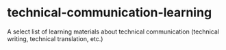 # technical-communication-learning
A select list of learning materials about technical communication (technical writing, technical translation, etc.)
